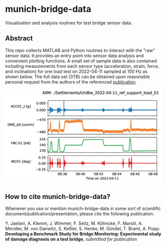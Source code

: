 # munich-bridge-data
Visualisation and analysis routines for test bridge sensor data.

## Abstract
This repo collects MATLAB and Python routines to interact with the "raw" sensor data. It provides an entry point into sensor data analysis and convenient plotting functions. A small set of sample data is also contained including measurements from each sensor type (acceleration, strain, force, and inclination) for one load test on 2022-04-11 sampled at 100 Hz as shown below. The full data set (3TB) can be obtained upon reasonable personal request from the authors of the referenced [publication](#publication). 

![examplePlot](./examplePlot.jpg)

## How to cite munich-bridge-data?<a name="publication"></a>

Whenever you use or mention munich-bridge-data in some sort of scientific document/publication/presentation, please cite the following publication.

Y. Jaelani, A. Klemm, J. Wimmer, F. Seitz, M. Köhncke, F. Marsili, A. Mendler, M. von Danwitz, S. Keßler, S. Henke, M. Gündel, T. Braml, A. Popp: **Developing a Benchmark Study for Bridge Monitoring: Experimental study of damage diagnosis on a test bridge**, *submitted for publication*
